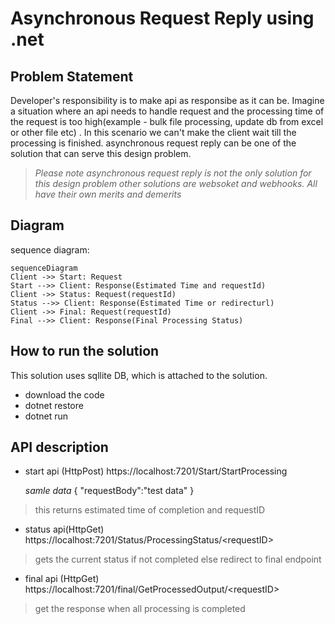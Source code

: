 # Asynchronous Request Reply using .net
## Problem Statement
Developer's responsibility is to make api as responsibe as it can be. Imagine a situation where an api needs to handle request and the processing time of the request is too high(example - bulk file processing, update db from  excel or other file etc) . In this scenario we can't make the client wait till the processing is finished. asynchronous request reply can be one of the solution that can serve this design problem. 
> *Please note asynchronous request reply is not the only solution for this design problem other solutions are websoket and webhooks. All have their own merits and demerits*

## Diagram
sequence diagram:

```mermaid
sequenceDiagram
Client ->> Start: Request
Start -->> Client: Response(Estimated Time and requestId)
Client ->> Status: Request(requestId)
Status -->> Client: Response(Estimated Time or redirecturl)
Client ->> Final: Request(requestId)
Final -->> Client: Response(Final Processing Status)

```
## How to run the solution
This solution uses sqllite DB, which is attached to the solution.

 - download the code
 - dotnet restore
 - dotnet run

## API description
- start api (HttpPost)
	https://localhost:7201/Start/StartProcessing
	
    *samle data*
    {
		"requestBody":"test data"
	}
> this returns estimated time of completion and requestID
- status api(HttpGet)
https://localhost:7201/Status/ProcessingStatus/\<requestID\>
> gets the current status if not completed else redirect to final endpoint
- final api (HttpGet)
https://localhost:7201/final/GetProcessedOutput/\<requestID\>
> get the response when all processing is completed
